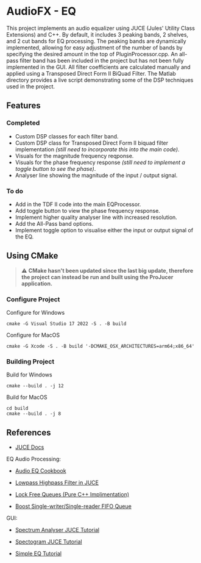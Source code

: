 # AudioFX - EQ

This project implements an audio equalizer using JUCE (Jules' Utility Class Extensions) and C++. By default, it includes 3 peaking bands, 2 shelves, and 2 cut bands for EQ processing. The peaking bands are dynamically implemented, allowing for easy adjustment of the number of bands by specifying the desired amount in the top of PluginProcessor.cpp. An all-pass filter band has been included in the project but has not been fully implemented in the GUI. All filter coefficients are calculated manually and applied using a Transposed Direct Form II BiQuad Filter. The Matlab directory provides a live script demonstrating some of the DSP techniques used in the project.

## Features

### Completed

- Custom DSP classes for each filter band.
- Custom DSP class for Transposed Direct Form II biquad filter implementation *(still need to incorporate this into the main code)*.
- Visuals for the magnitude frequency reqponse.
- Visuals for the phase frequency response *(still need to implement a toggle button to see the phase)*.
- Analyser line showing the magnitude of the input / output signal.

### To do

- Add in the TDF II code into the main EQProcessor.
- Add toggle button to view the phase frequency response.
- Implement higher quality analyser line with increased resolution.
- Add the All-Pass band options.
- Implement toggle option to visualise either the input or output signal of the EQ.

## Using CMake

> :warning: **CMake hasn't been updated since the last big update, therefore the project can instead be run and built using the ProJucer application.**

### Configure Project

Configure for Windows
```console
cmake -G Visual Studio 17 2022 -S . -B build
```

Configure for MacOS
```console
cmake -G Xcode -S . -B build '-DCMAKE_OSX_ARCHITECTURES=arm64;x86_64'
```

### Building Project

Build for Windows
```console
cmake --build . -j 12
```

Build for MacOS
```console
cd build
cmake --build . -j 8
```

## References

- [JUCE Docs](https://docs.juce.com/)

EQ Audio Processing:

- [Audio EQ Cookbook](https://webaudio.github.io/Audio-EQ-Cookbook/audio-eq-cookbook.html)

- [Lowpass Highpass Filter in JUCE](https://thewolfsound.com/lowpass-highpass-filter-plugin-with-juce/)

- [Lock Free Queues (Pure C++ Implimentation)](https://jbseg.medium.com/lock-free-queues-e48de693654b)

- [Boost Single-writer/Single-reader FIFO Queue](https://www.boost.org/doc/libs/1_53_0/doc/html/boost/lockfree/spsc_queue.html)

GUI:

- [Spectrum Analyser JUCE Tutorial](https://docs.juce.com/master/tutorial_spectrum_analyser.html)

- [Spectogram JUCE Tutorial](https://docs.juce.com/master/tutorial_simple_fft.html)

- [Simple EQ Tutorial](https://www.youtube.com/watch?v=i_Iq4_Kd7Rc&ab_channel=freeCodeCamp.org)
